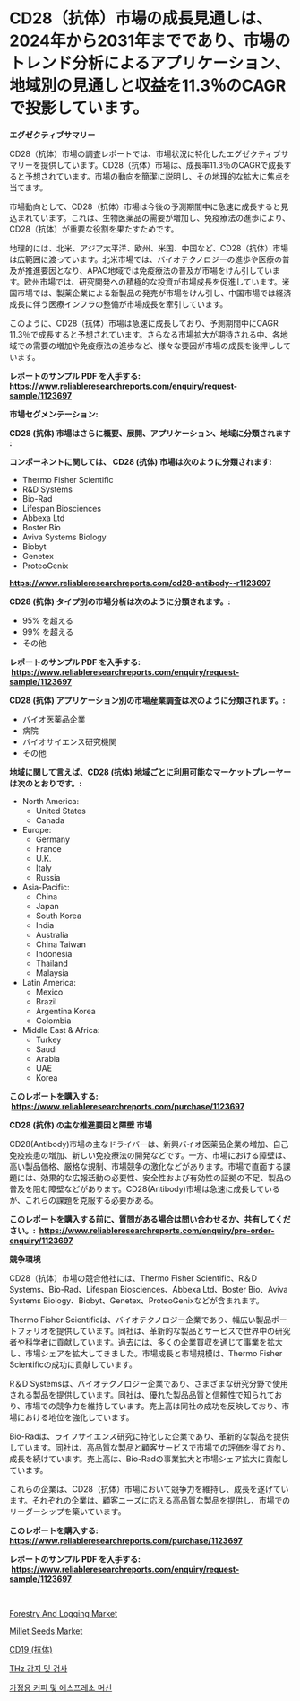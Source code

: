 <p><h1>CD28（抗体）市場の成長見通しは、2024年から2031年までであり、市場のトレンド分析によるアプリケーション、地域別の見通しと収益を11.3％のCAGRで投影しています。</h1></p><p><strong>エグゼクティブサマリー</strong></p>
<p><p>CD28（抗体）市場の調査レポートでは、市場状況に特化したエグゼクティブサマリーを提供しています。CD28（抗体）市場は、成長率11.3％のCAGRで成長すると予想されています。市場の動向を簡潔に説明し、その地理的な拡大に焦点を当てます。</p><p>市場動向として、CD28（抗体）市場は今後の予測期間中に急速に成長すると見込まれています。これは、生物医薬品の需要が増加し、免疫療法の進歩により、CD28（抗体）が重要な役割を果たすためです。</p><p>地理的には、北米、アジア太平洋、欧州、米国、中国など、CD28（抗体）市場は広範囲に渡っています。北米市場では、バイオテクノロジーの進歩や医療の普及が推進要因となり、APAC地域では免疫療法の普及が市場をけん引しています。欧州市場では、研究開発への積極的な投資が市場成長を促進しています。米国市場では、製薬企業による新製品の発売が市場をけん引し、中国市場では経済成長に伴う医療インフラの整備が市場成長を牽引しています。</p><p>このように、CD28（抗体）市場は急速に成長しており、予測期間中にCAGR 11.3％で成長すると予想されています。さらなる市場拡大が期待される中、各地域での需要の増加や免疫療法の進歩など、様々な要因が市場の成長を後押ししています。</p></p>
<p><strong>レポートのサンプル PDF を入手する: <a href="https://www.reliableresearchreports.com/enquiry/request-sample/1123697">https://www.reliableresearchreports.com/enquiry/request-sample/1123697</a></strong></p>
<p><strong>市場セグメンテーション:</strong></p>
<p><strong> CD28 (抗体) 市場はさらに概要、展開、アプリケーション、地域に分類されます :</strong></p>
<p><strong>コンポーネントに関しては、 CD28 (抗体) 市場は次のように分類されます: &nbsp;</strong></p>
<p><ul><li>Thermo Fisher Scientific</li><li>R&D Systems</li><li>Bio-Rad</li><li>Lifespan Biosciences</li><li>Abbexa Ltd</li><li>Boster Bio</li><li>Aviva Systems Biology</li><li>Biobyt</li><li>Genetex</li><li>ProteoGenix</li></ul></p>
<p><strong><a href="https://www.reliableresearchreports.com/cd28-antibody--r1123697">https://www.reliableresearchreports.com/cd28-antibody--r1123697</a></strong></p>
<p><strong> CD28 (抗体) タイプ別の市場分析は次のように分類されます。:</strong></p>
<p><ul><li>95% を超える</li><li>99% を超える</li><li>その他</li></ul></p>
<p><strong>レポートのサンプル PDF を入手する: &nbsp;<a href="https://www.reliableresearchreports.com/enquiry/request-sample/1123697">https://www.reliableresearchreports.com/enquiry/request-sample/1123697</a></strong></p>
<p><strong> CD28 (抗体) アプリケーション別の市場産業調査は次のように分類されます。:</strong></p>
<p><ul><li>バイオ医薬品企業</li><li>病院</li><li>バイオサイエンス研究機関</li><li>その他</li></ul></p>
<p><strong>地域に関して言えば、CD28 (抗体) 地域ごとに利用可能なマーケットプレーヤーは次のとおりです。:</strong></p>
<p><ul>
    <li>
        North America:
        <ul>
            <li>United States</li>
            <li>Canada</li>
        </ul>
    </li>
    <li>
        Europe:
        <ul>
            <li>Germany</li>
            <li>France</li>
            <li>U.K.</li>
            <li>Italy</li>
            <li>Russia</li>
        </ul>
    </li>
    <li>
        Asia-Pacific:
        <ul>
            <li>China</li>
            <li>Japan</li>
            <li>South Korea</li>
            <li>India</li>
            <li>Australia</li>
            <li>China Taiwan</li>
            <li>Indonesia</li>
            <li>Thailand</li>
            <li>Malaysia</li>
        </ul>
    </li>
    <li>
        Latin America:
        <ul>
            <li>Mexico</li>
            <li>Brazil</li>
            <li>Argentina Korea</li>
            <li>Colombia</li>
        </ul>
    </li>
    <li>
        Middle East & Africa:
        <ul>
            <li>Turkey</li>
            <li>Saudi</li>
            <li>Arabia</li>
            <li>UAE</li>
            <li>Korea</li>
        </ul>
    </li>
    </ul></p>
<p><strong>このレポートを購入する: &nbsp;<a href="https://www.reliableresearchreports.com/purchase/1123697">https://www.reliableresearchreports.com/purchase/1123697</a></strong></p>
<p><strong>CD28 (抗体) の主な推進要因と障壁 市場</strong></p>
<p><p>CD28(Antibody)市場の主なドライバーは、新興バイオ医薬品企業の増加、自己免疫疾患の増加、新しい免疫療法の開発などです。一方、市場における障壁は、高い製品価格、厳格な規制、市場競争の激化などがあります。市場で直面する課題には、効果的な広報活動の必要性、安全性および有効性の証拠の不足、製品の普及を阻む障壁などがあります。CD28(Antibody)市場は急速に成長しているが、これらの課題を克服する必要がある。</p></p>
<p><strong>このレポートを購入する前に、質問がある場合は問い合わせるか、共有してください。:&nbsp; <a href="https://www.reliableresearchreports.com/enquiry/pre-order-enquiry/1123697">https://www.reliableresearchreports.com/enquiry/pre-order-enquiry/1123697</a></strong></p>
<p><strong>競争環境</strong></p>
<p><p>CD28（抗体）市場の競合他社には、Thermo Fisher Scientific、R＆D Systems、Bio-Rad、Lifespan Biosciences、Abbexa Ltd、Boster Bio、Aviva Systems Biology、Biobyt、Genetex、ProteoGenixなどが含まれます。</p><p>Thermo Fisher Scientificは、バイオテクノロジー企業であり、幅広い製品ポートフォリオを提供しています。同社は、革新的な製品とサービスで世界中の研究者や科学者に貢献しています。過去には、多くの企業買収を通じて事業を拡大し、市場シェアを拡大してきました。市場成長と市場規模は、Thermo Fisher Scientificの成功に貢献しています。</p><p>R＆D Systemsは、バイオテクノロジー企業であり、さまざまな研究分野で使用される製品を提供しています。同社は、優れた製品品質と信頼性で知られており、市場での競争力を維持しています。売上高は同社の成功を反映しており、市場における地位を強化しています。</p><p>Bio-Radは、ライフサイエンス研究に特化した企業であり、革新的な製品を提供しています。同社は、高品質な製品と顧客サービスで市場での評価を得ており、成長を続けています。売上高は、Bio-Radの事業拡大と市場シェア拡大に貢献しています。</p><p>これらの企業は、CD28（抗体）市場において競争力を維持し、成長を遂げています。それぞれの企業は、顧客ニーズに応える高品質な製品を提供し、市場でのリーダーシップを築いています。</p></p>
<p><strong>このレポートを購入する: &nbsp; <a href="https://www.reliableresearchreports.com/purchase/1123697">https://www.reliableresearchreports.com/purchase/1123697</a></strong></p>
<p><strong>レポートのサンプル PDF を入手する: &nbsp;<a href="https://www.reliableresearchreports.com/enquiry/request-sample/1123697">https://www.reliableresearchreports.com/enquiry/request-sample/1123697</a></strong><strong></strong></p>
<p>&nbsp;</p>
<p><p><a href="https://github.com/cheribeninsig/Market-Research-Report-List-1/blob/main/forestry-and-logging-market.md">Forestry And Logging Market</a></p><p><a href="https://github.com/bznecsdb5/Market-Research-Report-List-1/blob/main/millet-seeds-market.md">Millet Seeds Market</a></p><p><a href="https://github.com/BrionnaBoyle/Market-Research-Report-List-1/blob/main/2171118122016.md">CD19 (抗体)</a></p><p><a href="https://github.com/berlianaparadilla48/Market-Research-Report-List-1/blob/main/1537849114065.md">THz 감지 및 검사</a></p><p><a href="https://github.com/dollarearner151/Market-Research-Report-List-1/blob/main/3417432114064.md">가정용 커피 및 에스프레소 머신</a></p></p>